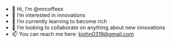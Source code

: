 - 👋 Hi, I’m @mrcoffeex
- 👀 I’m interested in innovations
- 🌱 I’m currently learning to become rich
- 💞️ I’m looking to collaborate on anything about new innovations
- 📫 You can reach me here: kjohn0319@gmail.com

<!---
mrcoffeex/mrcoffeex is a ✨ special ✨ repository because its `README.md` (this file) appears on your GitHub profile.
You can click the Preview link to take a look at your changes.
--->
